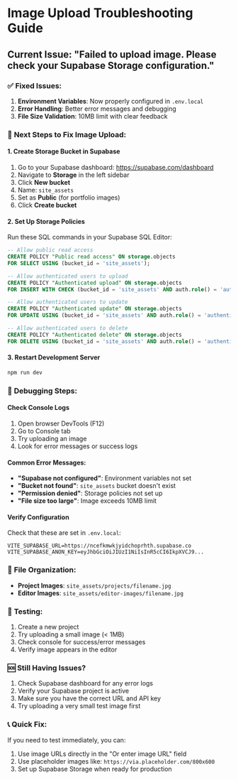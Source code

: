 # Image Upload Troubleshooting Guide

## Current Issue: "Failed to upload image. Please check your Supabase Storage configuration."

### ✅ **Fixed Issues:**

1. **Environment Variables**: Now properly configured in `.env.local`
2. **Error Handling**: Better error messages and debugging
3. **File Size Validation**: 10MB limit with clear feedback

### 🔧 **Next Steps to Fix Image Upload:**

#### **1. Create Storage Bucket in Supabase**
1. Go to your Supabase dashboard: https://supabase.com/dashboard
2. Navigate to **Storage** in the left sidebar
3. Click **New bucket**
4. Name: `site_assets`
5. Set as **Public** (for portfolio images)
6. Click **Create bucket**

#### **2. Set Up Storage Policies**
Run these SQL commands in your Supabase SQL Editor:

```sql
-- Allow public read access
CREATE POLICY "Public read access" ON storage.objects
FOR SELECT USING (bucket_id = 'site_assets');

-- Allow authenticated users to upload
CREATE POLICY "Authenticated upload" ON storage.objects
FOR INSERT WITH CHECK (bucket_id = 'site_assets' AND auth.role() = 'authenticated');

-- Allow authenticated users to update
CREATE POLICY "Authenticated update" ON storage.objects
FOR UPDATE USING (bucket_id = 'site_assets' AND auth.role() = 'authenticated');

-- Allow authenticated users to delete
CREATE POLICY "Authenticated delete" ON storage.objects
FOR DELETE USING (bucket_id = 'site_assets' AND auth.role() = 'authenticated');
```

#### **3. Restart Development Server**
```bash
npm run dev
```

### 🐛 **Debugging Steps:**

#### **Check Console Logs**
1. Open browser DevTools (F12)
2. Go to Console tab
3. Try uploading an image
4. Look for error messages or success logs

#### **Common Error Messages:**

- **"Supabase not configured"**: Environment variables not set
- **"Bucket not found"**: `site_assets` bucket doesn't exist
- **"Permission denied"**: Storage policies not set up
- **"File size too large"**: Image exceeds 10MB limit

#### **Verify Configuration**
Check that these are set in `.env.local`:
```
VITE_SUPABASE_URL=https://ncefkmwkjyidchoprhth.supabase.co
VITE_SUPABASE_ANON_KEY=eyJhbGciOiJIUzI1NiIsInR5cCI6IkpXVCJ9...
```

### 📁 **File Organization:**
- **Project Images**: `site_assets/projects/filename.jpg`
- **Editor Images**: `site_assets/editor-images/filename.jpg`

### 🔄 **Testing:**
1. Create a new project
2. Try uploading a small image (< 1MB)
3. Check console for success/error messages
4. Verify image appears in the editor

### 🆘 **Still Having Issues?**
1. Check Supabase dashboard for any error logs
2. Verify your Supabase project is active
3. Make sure you have the correct URL and API key
4. Try uploading a very small test image first

### 📞 **Quick Fix:**
If you need to test immediately, you can:
1. Use image URLs directly in the "Or enter image URL" field
2. Use placeholder images like: `https://via.placeholder.com/800x600`
3. Set up Supabase Storage when ready for production
